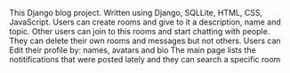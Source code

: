 This Django blog project. Written using Django, SQLLite, HTML, CSS, JavaScript. 
Users can create rooms and give to it a description, name and topic. 
Other users can join to this rooms and start chatting with people. 
They can delete their own rooms and messages but not others.
Users can Edit their profile by: names, avatars and bio
The main page lists the notitifications that were posted lately and they can search a specific room
